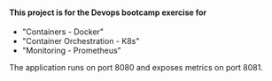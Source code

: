 #### This project is for the Devops bootcamp exercise for 
- "Containers - Docker" 
- "Container Orchestration - K8s"
- "Monitoring - Prometheus" 

The application runs on port 8080 and exposes metrics on port 8081.
